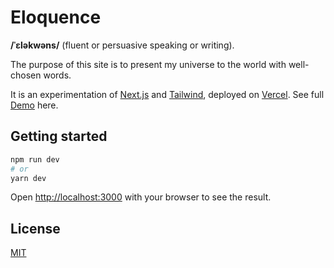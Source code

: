 
# Eloquence 

**/ˈɛləkwəns/** (fluent or persuasive speaking or writing).

The purpose of this site is to present my universe to the world with well-chosen words.

It is an experimentation of [Next.js](https://nextjs.org/) and [Tailwind](tailwindcss.com), deployed on [Vercel](https://vercel.com). See full [Demo](https://www.tranvanleon.com) here.

## Getting started

```bash
npm run dev
# or
yarn dev
```
Open [http://localhost:3000](http://localhost:3000) with your browser to see the result.

## License
[MIT](https://choosealicense.com/licenses/mit/)
